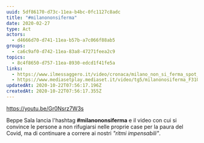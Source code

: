 ```yaml
---
uuid: 5df86170-d73c-11ea-b4bc-0fc1127c8adc
title: "#milanononsiferma"
date: 2020-02-27
type: Act
actors:
  - d4666d70-d741-11ea-b57b-a7c066f88ab5
groups:
  - ca6c9af0-d742-11ea-83a8-47271feea2c9
topics:
  - 8c4f8650-d757-11ea-8930-edcd1f41fe5a
links:
  - https://www.ilmessaggero.it/video/cronaca/milano_non_si_ferma_spot_di_beppe_sala_sulla_citta_reagisce_al_coronavirus-5078519.html
  - https://www.mediasetplay.mediaset.it/video/tg5/milanonosiferma_F310153701231C04
updatedAt: 2020-10-22T07:56:17.196Z
createdAt: 2020-10-22T07:56:17.355Z
---
```

<!-- #milanononsiferma -->
<https://youtu.be/Gr0Nsrz7W3s>

Beppe Sala lancia l'hashtag **#milanononsiferma** e il video con cui si convince le persone a non rifugiarsi nelle proprie case per la paura del Covid, ma di continuare a correre ai nostri *"ritmi impensabili"*.